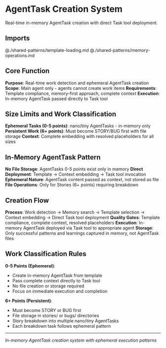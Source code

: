 # AgentTask Creation System

Real-time in-memory AgentTask creation with direct Task tool deployment.

## Imports
@./shared-patterns/template-loading.md
@./shared-patterns/memory-operations.md

## Core Function

**Purpose**: Real-time work detection and ephemeral AgentTask creation
**Scope**: Main agent only - agents cannot create work items
**Requirements**: Template compliance, memory-first approach, complete context
**Execution**: In-memory AgentTask passed directly to Task tool

## Size Limits and Work Classification

**Ephemeral Tasks (0-5 points)**: nano/tiny AgentTasks - in-memory only
**Persistent Work (6+ points)**: Must become STORY/BUG first with file storage
**Context**: Complete embedding with resolved placeholders for all sizes

## In-Memory AgentTask Pattern

**No File Storage**: AgentTasks 0-5 points exist only in memory
**Direct Deployment**: Template → Context embedding → Task tool invocation
**Ephemeral Nature**: AgentTask content passed as context, not stored as file
**File Operations**: Only for Stories (6+ points) requiring breakdown

## Creation Flow

**Process**: Work detection → Memory search → Template selection → Context embedding → Direct Task tool deployment
**Quality Gates**: Template compliance, complete context, resolved placeholders
**Execution**: In-memory AgentTask deployed via Task tool to appropriate agent
**Storage**: Only successful patterns and learnings captured in memory, not AgentTask files

## Work Classification Rules

**0-5 Points (Ephemeral)**:
- Create in-memory AgentTask from template
- Pass complete context directly to Task tool
- No file creation or storage required
- Focus on immediate execution and completion

**6+ Points (Persistent)**:
- Must become STORY or BUG first
- File storage in stories/ or bugs/ directories
- Story breakdown into multiple nano/tiny AgentTasks
- Each breakdown task follows ephemeral pattern

---
*In-memory AgentTask creation system with ephemeral execution patterns*